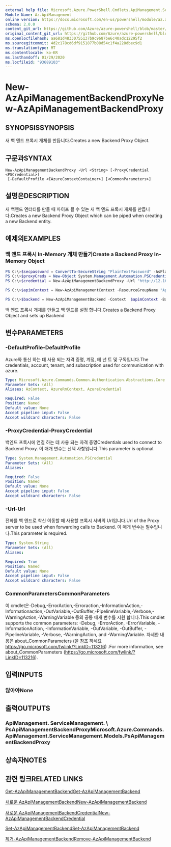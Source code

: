 ```yaml
---
external help file: Microsoft.Azure.PowerShell.Cmdlets.ApiManagement.ServiceManagement.dll-Help.xml
Module Name: Az.ApiManagement
online version: https://docs.microsoft.com/en-us/powershell/module/az.apimanagement/new-azapimanagementbackendproxy
schema: 2.0.0
content_git_url: https://github.com/Azure/azure-powershell/blob/master/src/ApiManagement/ApiManagement/help/New-AzApiManagementBackendProxy.md
original_content_git_url: https://github.com/Azure/azure-powershell/blob/master/src/ApiManagement/ApiManagement/help/New-AzApiManagementBackendProxy.md
ms.openlocfilehash: aa681d48330755137b9c9687be6c40adc12295f2
ms.sourcegitcommit: 4d2c178cd6df9151877b08d54c1f4a228dbec9d1
ms.translationtype: MT
ms.contentlocale: ko-KR
ms.lasthandoff: 01/29/2020
ms.locfileid: "93689103"
---
```

# <span data-ttu-id="92545-101">New-AzApiManagementBackendProxy</span><span class="sxs-lookup"><span data-stu-id="92545-101">New-AzApiManagementBackendProxy</span></span>

## <span data-ttu-id="92545-102">SYNOPSIS</span><span class="sxs-lookup"><span data-stu-id="92545-102">SYNOPSIS</span></span>
<span data-ttu-id="92545-103">새 백 엔드 프록시 개체를 만듭니다.</span><span class="sxs-lookup"><span data-stu-id="92545-103">Creates a new Backend Proxy Object.</span></span>

## <span data-ttu-id="92545-104">구문과</span><span class="sxs-lookup"><span data-stu-id="92545-104">SYNTAX</span></span>

```
New-AzApiManagementBackendProxy -Url <String> [-ProxyCredential <PSCredential>]
 [-DefaultProfile <IAzureContextContainer>] [<CommonParameters>]
```

## <span data-ttu-id="92545-105">설명은</span><span class="sxs-lookup"><span data-stu-id="92545-105">DESCRIPTION</span></span>
<span data-ttu-id="92545-106">새 백엔드 엔터티를 만들 때 파이프 될 수 있는 새 백 엔드 프록시 개체를 만듭니다.</span><span class="sxs-lookup"><span data-stu-id="92545-106">Creates a new Backend Proxy Object which can be piped when creating a new Backend entity.</span></span>

## <span data-ttu-id="92545-107">예제의</span><span class="sxs-lookup"><span data-stu-id="92545-107">EXAMPLES</span></span>

### <span data-ttu-id="92545-108">백 엔드 프록시 In-Memory 개체 만들기</span><span class="sxs-lookup"><span data-stu-id="92545-108">Create a Backend Proxy In-Memory Object</span></span>
```powershell
PS C:\>$secpassword = ConvertTo-SecureString "PlainTextPassword" -AsPlainText -Force
PS C:\>$proxyCreds = New-Object System.Management.Automation.PSCredential ("foo", $secpassword)
PS C:\>$credential = New-AzApiManagementBackendProxy -Url "http://12.168.1.1:8080" -ProxyCredential $proxyCreds

PS C:\>$apimContext = New-AzApiManagementContext -ResourceGroupName "Api-Default-WestUS" -ServiceName "contoso"

PS C:\>$backend = New-AzApiManagementBackend -Context  $apimContext -BackendId 123 -Url 'https://contoso.com/awesomeapi' -Protocol http -Title "first backend" -SkipCertificateChainValidation $true -Proxy $credential -Description "backend with proxy server"
```

<span data-ttu-id="92545-109">백 엔드 프록시 개체를 만들고 백 엔드를 설정 합니다.</span><span class="sxs-lookup"><span data-stu-id="92545-109">Creates a Backend Proxy Object and sets up Backend</span></span>

## <span data-ttu-id="92545-110">변수</span><span class="sxs-lookup"><span data-stu-id="92545-110">PARAMETERS</span></span>

### <span data-ttu-id="92545-111">-DefaultProfile</span><span class="sxs-lookup"><span data-stu-id="92545-111">-DefaultProfile</span></span>
<span data-ttu-id="92545-112">Azure와 통신 하는 데 사용 되는 자격 증명, 계정, 테 넌 트 및 구독입니다.</span><span class="sxs-lookup"><span data-stu-id="92545-112">The credentials, account, tenant, and subscription used for communication with azure.</span></span>

```yaml
Type: Microsoft.Azure.Commands.Common.Authentication.Abstractions.Core.IAzureContextContainer
Parameter Sets: (All)
Aliases: AzContext, AzureRmContext, AzureCredential

Required: False
Position: Named
Default value: None
Accept pipeline input: False
Accept wildcard characters: False
```

### <span data-ttu-id="92545-113">-ProxyCredential</span><span class="sxs-lookup"><span data-stu-id="92545-113">-ProxyCredential</span></span>
<span data-ttu-id="92545-114">백엔드 프록시에 연결 하는 데 사용 되는 자격 증명</span><span class="sxs-lookup"><span data-stu-id="92545-114">Credentials used to connect to Backend Proxy.</span></span> <span data-ttu-id="92545-115">이 매개 변수는 선택 사항입니다.</span><span class="sxs-lookup"><span data-stu-id="92545-115">This parameter is optional.</span></span>

```yaml
Type: System.Management.Automation.PSCredential
Parameter Sets: (All)
Aliases:

Required: False
Position: Named
Default value: None
Accept pipeline input: False
Accept wildcard characters: False
```

### <span data-ttu-id="92545-116">-Url</span><span class="sxs-lookup"><span data-stu-id="92545-116">-Url</span></span>
<span data-ttu-id="92545-117">전화를 백 엔드로 착신 이동할 때 사용할 프록시 서버의 Url입니다.</span><span class="sxs-lookup"><span data-stu-id="92545-117">Url of the Proxy server to be used when forwarding calls to Backend.</span></span>
<span data-ttu-id="92545-118">이 매개 변수는 필수입니다.</span><span class="sxs-lookup"><span data-stu-id="92545-118">This parameter is required.</span></span>

```yaml
Type: System.String
Parameter Sets: (All)
Aliases:

Required: True
Position: Named
Default value: None
Accept pipeline input: False
Accept wildcard characters: False
```

### <span data-ttu-id="92545-119">CommonParameters</span><span class="sxs-lookup"><span data-stu-id="92545-119">CommonParameters</span></span>
<span data-ttu-id="92545-120">이 cmdlet은-Debug,-ErrorAction,-Erroraction,-InformationAction,-Informationaction,-OutVariable,-OutBuffer,-PipelineVariable,-Verbose,-WarningAction,-WarningVariable 등의 공통 매개 변수를 지원 합니다.</span><span class="sxs-lookup"><span data-stu-id="92545-120">This cmdlet supports the common parameters: -Debug, -ErrorAction, -ErrorVariable, -InformationAction, -InformationVariable, -OutVariable, -OutBuffer, -PipelineVariable, -Verbose, -WarningAction, and -WarningVariable.</span></span> <span data-ttu-id="92545-121">자세한 내용은 about_CommonParameters (을 참조 하세요 https://go.microsoft.com/fwlink/?LinkID=113216) .</span><span class="sxs-lookup"><span data-stu-id="92545-121">For more information, see about_CommonParameters (https://go.microsoft.com/fwlink/?LinkID=113216).</span></span>

## <span data-ttu-id="92545-122">입력</span><span class="sxs-lookup"><span data-stu-id="92545-122">INPUTS</span></span>

### <span data-ttu-id="92545-123">않아야</span><span class="sxs-lookup"><span data-stu-id="92545-123">None</span></span>

## <span data-ttu-id="92545-124">출력</span><span class="sxs-lookup"><span data-stu-id="92545-124">OUTPUTS</span></span>

### <span data-ttu-id="92545-125">ApiManagement. ServiceManagement. \ PsApiManagementBackendProxy</span><span class="sxs-lookup"><span data-stu-id="92545-125">Microsoft.Azure.Commands.ApiManagement.ServiceManagement.Models.PsApiManagementBackendProxy</span></span>

## <span data-ttu-id="92545-126">상속자</span><span class="sxs-lookup"><span data-stu-id="92545-126">NOTES</span></span>

## <span data-ttu-id="92545-127">관련 링크</span><span class="sxs-lookup"><span data-stu-id="92545-127">RELATED LINKS</span></span>

[<span data-ttu-id="92545-128">Get-AzApiManagementBackend</span><span class="sxs-lookup"><span data-stu-id="92545-128">Get-AzApiManagementBackend</span></span>](./Get-AzApiManagementBackend)

[<span data-ttu-id="92545-129">새로운 AzApiManagementBackend</span><span class="sxs-lookup"><span data-stu-id="92545-129">New-AzApiManagementBackend</span></span>](./New-AzApiManagementBackend.md)

[<span data-ttu-id="92545-130">새로운 AzApiManagementBackendCredential</span><span class="sxs-lookup"><span data-stu-id="92545-130">New-AzApiManagementBackendCredential</span></span>](./New-AzApiManagementBackendCredential.md)

[<span data-ttu-id="92545-131">Set-AzApiManagementBackend</span><span class="sxs-lookup"><span data-stu-id="92545-131">Set-AzApiManagementBackend</span></span>](./Set-AzApiManagementBackend.md)

[<span data-ttu-id="92545-132">제거-AzApiManagementBackend</span><span class="sxs-lookup"><span data-stu-id="92545-132">Remove-AzApiManagementBackend</span></span>](./Remove-AzApiManagementBackend.md)

